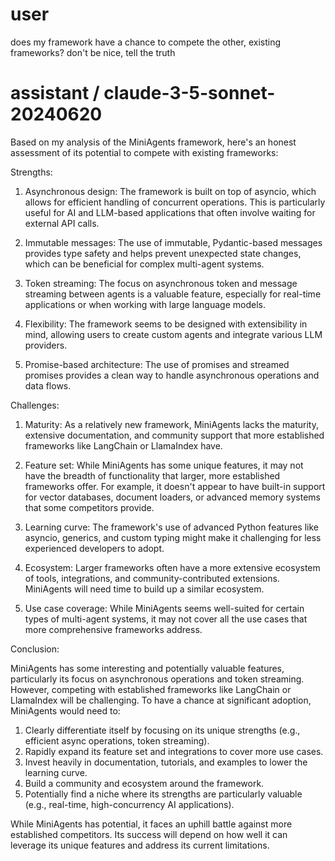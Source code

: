 
user
========================================
does my framework have a chance to compete the other, existing frameworks? don't be nice, tell the truth

assistant / claude-3-5-sonnet-20240620
========================================
Based on my analysis of the MiniAgents framework, here's an honest assessment of its potential to compete with existing frameworks:

Strengths:

1. Asynchronous design: The framework is built on top of asyncio, which allows for efficient handling of concurrent operations. This is particularly useful for AI and LLM-based applications that often involve waiting for external API calls.

2. Immutable messages: The use of immutable, Pydantic-based messages provides type safety and helps prevent unexpected state changes, which can be beneficial for complex multi-agent systems.

3. Token streaming: The focus on asynchronous token and message streaming between agents is a valuable feature, especially for real-time applications or when working with large language models.

4. Flexibility: The framework seems to be designed with extensibility in mind, allowing users to create custom agents and integrate various LLM providers.

5. Promise-based architecture: The use of promises and streamed promises provides a clean way to handle asynchronous operations and data flows.

Challenges:

1. Maturity: As a relatively new framework, MiniAgents lacks the maturity, extensive documentation, and community support that more established frameworks like LangChain or LlamaIndex have.

2. Feature set: While MiniAgents has some unique features, it may not have the breadth of functionality that larger, more established frameworks offer. For example, it doesn't appear to have built-in support for vector databases, document loaders, or advanced memory systems that some competitors provide.

3. Learning curve: The framework's use of advanced Python features like asyncio, generics, and custom typing might make it challenging for less experienced developers to adopt.

4. Ecosystem: Larger frameworks often have a more extensive ecosystem of tools, integrations, and community-contributed extensions. MiniAgents will need time to build up a similar ecosystem.

5. Use case coverage: While MiniAgents seems well-suited for certain types of multi-agent systems, it may not cover all the use cases that more comprehensive frameworks address.

Conclusion:

MiniAgents has some interesting and potentially valuable features, particularly its focus on asynchronous operations and token streaming. However, competing with established frameworks like LangChain or LlamaIndex will be challenging. To have a chance at significant adoption, MiniAgents would need to:

1. Clearly differentiate itself by focusing on its unique strengths (e.g., efficient async operations, token streaming).
2. Rapidly expand its feature set and integrations to cover more use cases.
3. Invest heavily in documentation, tutorials, and examples to lower the learning curve.
4. Build a community and ecosystem around the framework.
5. Potentially find a niche where its strengths are particularly valuable (e.g., real-time, high-concurrency AI applications).

While MiniAgents has potential, it faces an uphill battle against more established competitors. Its success will depend on how well it can leverage its unique features and address its current limitations.

